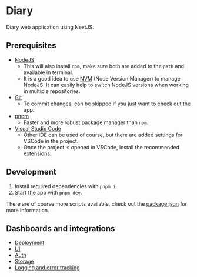 # Diary

Diary web application using NextJS.

## Prerequisites

- [NodeJS](https://nodejs.org/)
  - This will also install `npm`, make sure both are added to the `path` and available in terminal.
  - It is a good idea to use [NVM](https://github.com/nvm-sh/nvm) (Node Version Manager) to manage NodeJS. It can easily help to switch NodeJS versions when working in multiple repositories.
- [Git](https://git-scm.com/)
  - To commit changes, can be skipped if you just want to check out the app.
- [pnpm](https://pnpm.io/installation)
  - Faster and more robust package manager than `npm`.
- [Visual Studio Code](https://code.visualstudio.com/)
  - Other IDE can be used of course, but there are added settings for VSCode in the project.
  - Once the project is opened in VSCode, install the recommended extensions.

## Development

1. Install required dependencies with `pnpm i`.
2. Start the app with `pnpm dev`.

There are of course more scripts available, check out the [package.json](./package.json) for more information.

## Dashboards and integrations

- [Deployment](https://vercel.com/barnabas-lesti-projects/diary)
- [UI](https://mui.com/material-ui/getting-started/)
- [Auth](https://dashboard.clerk.com/apps/app_2nlQdHFozTPERS7XLm97usZlOj6/instances/ins_2nlQdK753qKgacGBlvcKYc4kp3c)
- [Storage](https://cloud.mongodb.com/v2/6717b26e897b77774c07d672)
- [Logging and error tracking](https://my-company-dc.sentry.io/issues/?project=4508171075584080)
